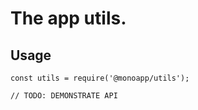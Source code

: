 # The app utils.

## Usage

```
const utils = require('@monoapp/utils');

// TODO: DEMONSTRATE API
```
